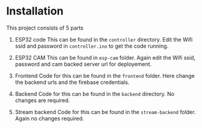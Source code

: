 # Installation

This project consists of 5 parts
1. ESP32 code
This can be found in the `controller` directory. Edit the Wifi ssid and password in `controller.ino` to get the code running.

2. ESP32 CAM
This can be found in `esp-cam` folder. Again edit the Wifi ssid, password and cam backed server url for deployement.

3. Frontend
Code for this can be found in the `frontend` folder. Here change the backend urls and the firebase credentials.

4. Backend
Code for this can be found in the `backend` directory. No changes are required.

5. Stream backend
Code for this can be found in the `stream-backend` folder. Again no changes required.
